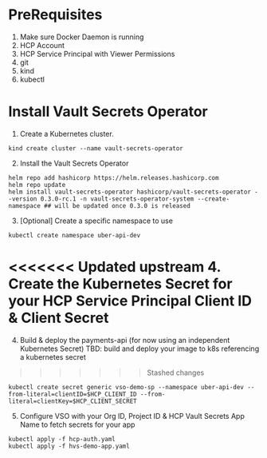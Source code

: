 # PreRequisites
 1. Make sure Docker Daemon is running
 2. HCP Account 
 3. HCP Service Principal with Viewer Permissions
 4. git
 5. kind
 6. kubectl

# Install Vault Secrets Operator

1. Create a Kubernetes cluster. 
~~~
kind create cluster --name vault-secrets-operator
~~~

2. Install the Vault Secrets Operator

~~~
helm repo add hashicorp https://helm.releases.hashicorp.com
helm repo update
helm install vault-secrets-operator hashicorp/vault-secrets-operator --version 0.3.0-rc.1 -n vault-secrets-operator-system --create-namespace ## will be updated once 0.3.0 is released
~~~

3. [Optional] Create a specific namespace to use

~~~
kubectl create namespace uber-api-dev
~~~

<<<<<<< Updated upstream
4. Create the Kubernetes Secret for your HCP Service Principal Client ID & Client Secret
=======
4. Build & deploy the payments-api (for now using an independent Kubernetes Secret)
 TBD: build and deploy your image to k8s referencing a kubernetes secret 
>>>>>>> Stashed changes

~~~
kubectl create secret generic vso-demo-sp --namespace uber-api-dev --from-literal=clientID=$HCP_CLIENT_ID --from-literal=clientKey=$HCP_CLIENT_SECRET
~~~

5. Configure VSO with your Org ID, Project ID & HCP Vault Secrets App Name to fetch secrets for your app 

~~~
kubectl apply -f hcp-auth.yaml
kubectl apply -f hvs-demo-app.yaml
~~~
